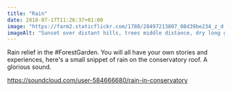 ```yaml
---
title: "Rain"
date: 2018-07-17T11:26:37+01:00
image: "https://farm2.staticflickr.com/1788/28497213807_08d39be234_z_d.jpg"
imageAlt: "Sunset over distant hills, trees middle distance, dry long grass foreground, polytunnel & house to right"
---
```


Rain relief in the #ForestGarden. You will all have your own stories and experiences, here's a small snippet of rain on the conservatory roof. A glorious sound.

<https://soundcloud.com/user-584666680/rain-in-conservatory>
